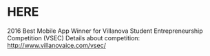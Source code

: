 # HERE
2016 Best Mobile App Winner for Villanova Student Entrepreneurship Competition (VSEC)
Details about competition: http://www.villanovaice.com/vsec/
